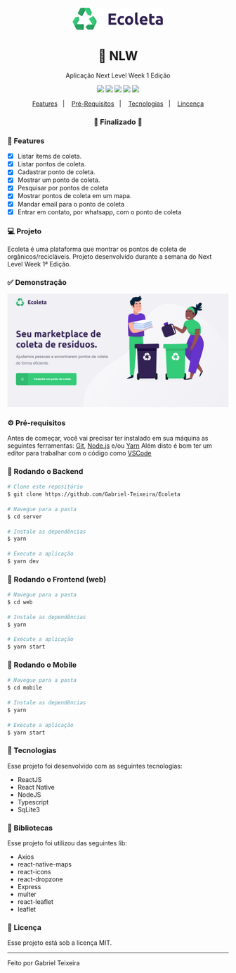 <p align="center">
  <img src="https://github.com/Gabriel-Teixeira/Ecoleta/blob/master/web/src/assets/logo.svg" alt="logo" height="50"/>
</p>

<h1 align="center">
    🚀 NLW
</h1>

<p align="center">Aplicação Next Level Week 1 Edição</p>

<p align="center">
  <img src="https://img.shields.io/static/v1?label=node&message=12.13.1&color=339933&logo=node.js" />
  <img src="https://img.shields.io/static/v1?label=react&message=16.9.0&color=61DAFB&logo=react" />
  <img src="https://img.shields.io/static/v1?label=react%20native&message=37.0.1&color=0088CC&logo=reactos" />
  <img src="https://img.shields.io/badge/last%20commit-september-important" />
  <img src="https://img.shields.io/badge/license-MIT-success"/>
</p>

<p align="center">
  <a href="#-features">Features</a>&nbsp;&nbsp;&nbsp;|&nbsp;&nbsp;&nbsp;
  <a href="#-pré-requisitos">Pré-Requisitos</a>&nbsp;&nbsp;&nbsp;|&nbsp;&nbsp;&nbsp;
  <a href="#-tecnologias">Tecnologias</a>&nbsp;&nbsp;&nbsp;|&nbsp;&nbsp;&nbsp;
  <a href="#-licença">Lincença</a>
</p>

<h3 align="center"> 
🚧  Finalizado  🚧
</h3>

### 📎 Features 

- [x] Listar items de coleta.
- [x] Listar pontos de coleta.
- [x] Cadastrar ponto de coleta.
- [x] Mostrar um ponto de coleta.
- [x] Pesquisar por pontos de coleta
- [x] Mostrar pontos de coleta em um mapa.
- [x] Mandar email para o ponto de coleta
- [x] Entrar em contato, por whatsapp, com o ponto de coleta

### 💻 Projeto

Ecoleta é uma plataforma que montrar os pontos de coleta de orgânicos/recicláveis. Projeto desenvolvido durante a semana do Next Level Week 1ª Edição. 

### ✅ Demonstração
<img src="https://github.com/Gabriel-Teixeira/Ecoleta/blob/master/web/src/assets/dashboard.PNG" />

### ⚙ Pré-requisitos

Antes de começar, você vai precisar ter instalado em sua máquina as seguintes ferramentas:
[Git](https://git-scm.com), [Node.js](https://nodejs.org/en/) e/ou [Yarn](https://https://yarnpkg.com/) 
Além disto é bom ter um editor para trabalhar com o código como [VSCode](https://code.visualstudio.com/)


### 📙 Rodando o Backend

```bash
# Clone este repositório
$ git clone https://github.com/Gabriel-Teixeira/Ecoleta

# Navegue para a pasta
$ cd server

# Instale as dependências
$ yarn

# Execute a aplicação
$ yarn dev
```

### 📗 Rodando o Frontend (web)

```bash
# Navegue para a pasta
$ cd web

# Instale as dependências
$ yarn

# Execute a aplicação
$ yarn start
```

### 📘 Rodando o Mobile

```bash
# Navegue para a pasta
$ cd mobile

# Instale as dependências
$ yarn

# Execute a aplicação
$ yarn start
```

### 🚀 Tecnologias

Esse projeto foi desenvolvido com as seguintes tecnologias:

- ReactJS
- React Native
- NodeJS
- Typescript
- SqLite3

### 📕 Bibliotecas

Esse projeto foi utilizou das seguintes lib:

- Axios
- react-native-maps
- react-icons
- react-dropzone
- Express
- multer
- react-leaflet
- leaflet

### 📝 Licença

Esse projeto está sob a licença MIT.

<hr/>

Feito por Gabriel Teixeira

